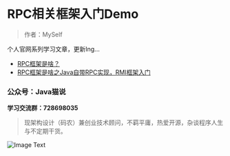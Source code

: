 # RPC相关框架入门Demo

> 作者：MySelf

个人官网系列学习文章，更新Ing...

* [RPC框架是啥？](https://unclecatmyself.github.io/2019/04/20/whatisrpc/)
* [RPC框架是啥之Java自带RPC实现，RMI框架入门](https://unclecatmyself.github.io/2019/04/21/rpcaboutrmi/)

### 公众号：Java猫说

**学习交流群：728698035**

> 现架构设计（码农）兼创业技术顾问，不羁平庸，热爱开源，杂谈程序人生与不定期干货。

![Image Text](https://user-gold-cdn.xitu.io/2018/12/28/167f41f1a5729856?w=344&h=344&f=jpeg&s=8231)
